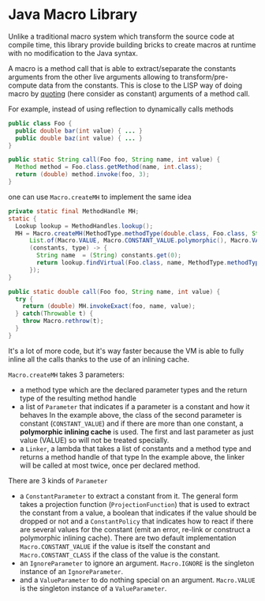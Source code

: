 # Java Macro Library

Unlike a traditional macro system which transform the source code at compile time,
this library provide building bricks to create macros at runtime with no modification to the Java syntax.

A macro is a method call that is able to extract/separate the constants arguments from
the other live arguments allowing to transform/pre-compute data from the constants.
This is close to the LISP way of doing macro by [quoting](https://en.wikipedia.org/wiki/Lisp_(programming_language)#Self-evaluating_forms_and_quoting)
(here consider as constant) arguments of a method call.

For example, instead of using reflection to dynamically calls methods
```java
public class Foo {
  public double bar(int value) { ... }
  public double baz(int value) { ... }
}

public static String call(Foo foo, String name, int value) {
  Method method = Foo.class.getMethod(name, int.class);
  return (double) method.invoke(foo, 3);  
}
```

one can use `Macro.createMH` to implement the same idea
```java
private static final MethodHandle MH;
static {
  Lookup lookup = MethodHandles.lookup();
  MH = Macro.createMH(MethodType.methodType(double.class, Foo.class, String.class, int.class),
      List.of(Macro.VALUE, Macro.CONSTANT_VALUE.polymorphic(), Macro.VALUE),
      (constants, type) -> {
        String name  = (String) constants.get(0);
        return lookup.findVirtual(Foo.class, name, MethodType.methodType(double.class, int.class)).asType(type);
      });
}

public static double call(Foo foo, String name, int value) {
  try {
    return (double) MH.invokeExact(foo, name, value);
  } catch(Throwable t) {
    throw Macro.rethrow(t);
  }
}
```

It's a lot of more code, but it's way faster because the VM is able to fully inline all the calls thanks to
the use of an inlining cache.

`Macro.createMH` takes 3 parameters:
- a method type which are the declared parameter types and the return type of the resulting method handle
- a list of `Parameter` that indicates if a parameter is a constant and how it behaves
  In the example above, the class of the second parameter is constant (`CONSTANT_VALUE`) and if there are more
  than one constant, a __polymorphic inlining cache__ is used. The first and last parameter as just value (VALUE)
  so will not be treated specially.
- a `Linker`, a lambda that takes a list of constants and a method type and returns a method handle of that type
  In the example above, the linker will be called at most twice, once per declared method.

There are 3 kinds of `Parameter`
- a `ConstantParameter` to extract a constant from it.
  The general form takes a projection function (`ProjectionFunction`) that is used to extract the constant from a value,
  a boolean that indicates if the value should be dropped or not and a `ConstantPolicy` that indicates
  how to react if there are several values for the constant (emit an error, re-link or construct a polymorphic
  inlining cache). There are two default implementation `Macro.CONSTANT_VALUE` if the value is itself the constant
  and `Macro.CONSTANT_CLASS` if the class of the value is the constant.
- an `IgnoreParameter` to ignore an argument.
  `Macro.IGNORE` is the singleton instance of an `IgnoreParameter`.
- and a `ValueParameter` to do nothing special on an argument.
  `Macro.VALUE` is the singleton instance of a `ValueParameter`.

